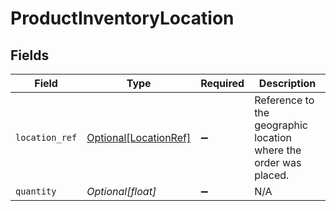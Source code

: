 # ProductInventoryLocation


## Fields

| Field                                                            | Type                                                             | Required                                                         | Description                                                      |
| ---------------------------------------------------------------- | ---------------------------------------------------------------- | ---------------------------------------------------------------- | ---------------------------------------------------------------- |
| `location_ref`                                                   | [Optional[LocationRef]](../../models/shared/locationref.md)      | :heavy_minus_sign:                                               | Reference to the geographic location where the order was placed. |
| `quantity`                                                       | *Optional[float]*                                                | :heavy_minus_sign:                                               | N/A                                                              |